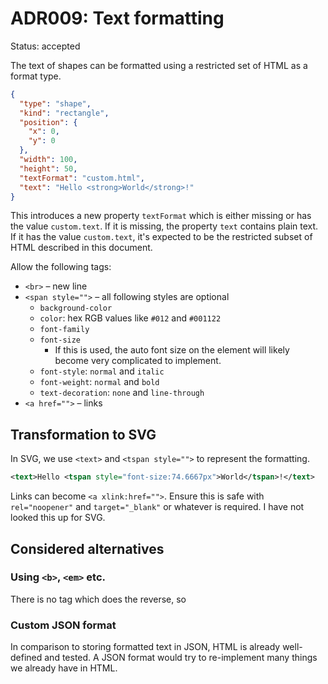 # ADR009: Text formatting

Status: accepted

The text of shapes can be formatted using a restricted set of HTML as a format type.

```json
{
  "type": "shape",
  "kind": "rectangle",
  "position": {
    "x": 0,
    "y": 0
  },
  "width": 100,
  "height": 50,
  "textFormat": "custom.html",
  "text": "Hello <strong>World</strong>!"
}
```

This introduces a new property `textFormat` which is either missing or has the value `custom.text`. If it is missing, the property `text` contains plain text. If it has the value `custom.text`, it's expected to be the restricted subset of HTML described in this document.

Allow the following tags:

- `<br>` – new line
- `<span style="">` – all following styles are optional
  - `background-color`
  - `color`: hex RGB values like `#012` and `#001122`
  - `font-family`
  - `font-size`
    - If this is used, the auto font size on the element will likely become very complicated to implement.
  - `font-style`: `normal` and `italic`
  - `font-weight`: `normal` and `bold`
  - `text-decoration`: `none` and `line-through`
- `<a href="">` – links

## Transformation to SVG

In SVG, we use `<text>` and `<tspan style="">` to represent the formatting.

```svg
<text>Hello <tspan style="font-size:74.6667px">World</tspan>!</text>
```

Links can become `<a xlink:href="">`. Ensure this is safe with `rel="noopener"` and `target="_blank"` or whatever is required. I have not looked this up for SVG.

## Considered alternatives

### Using `<b>`, `<em>` etc.

There is no tag which does the reverse, so

### Custom JSON format

In comparison to storing formatted text in JSON, HTML is already well-defined and tested. A JSON format would try to re-implement many things we already have in HTML.
